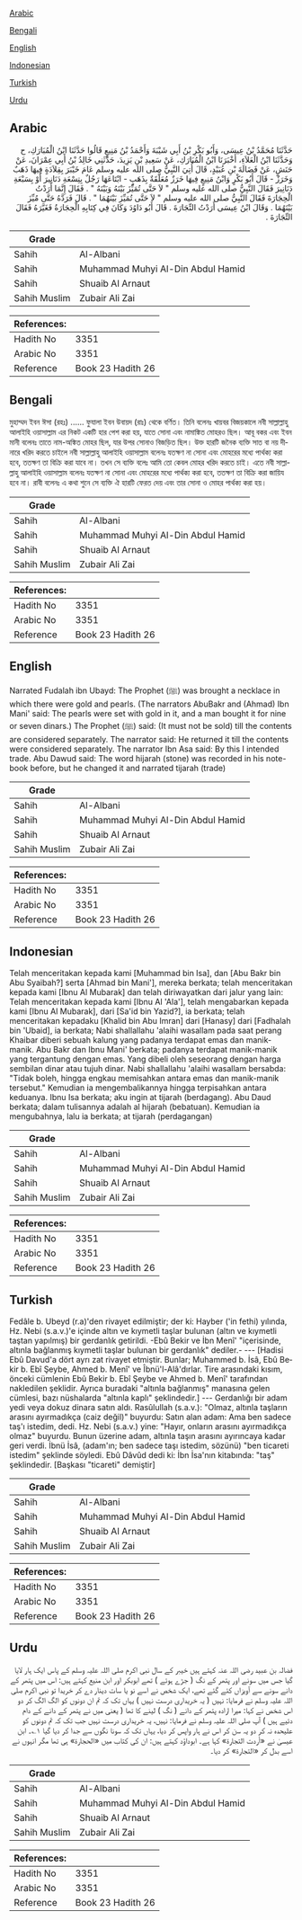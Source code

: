 [Arabic](#arabic)

[Bengali](#bengali)

[English](#english)

[Indonesian](#indonesian)

[Turkish](#turkish)

[Urdu](#urdu)

## Arabic


<div dir="rtl" lang="ar" style={{fontSize:'larger',backgroundColor:'#f8f9fa',padding:20}}>
حَدَّثَنَا مُحَمَّدُ بْنُ عِيسَى، وَأَبُو بَكْرِ بْنُ أَبِي شَيْبَةَ وَأَحْمَدُ بْنُ مَنِيعٍ قَالُوا حَدَّثَنَا ابْنُ الْمُبَارَكِ، ح وَحَدَّثَنَا ابْنُ الْعَلاَءِ، أَخْبَرَنَا ابْنُ الْمُبَارَكِ، عَنْ سَعِيدِ بْنِ يَزِيدَ، حَدَّثَنِي خَالِدُ بْنُ أَبِي عِمْرَانَ، عَنْ حَنَشٍ، عَنْ فَضَالَةَ بْنِ عُبَيْدٍ، قَالَ أُتِيَ النَّبِيُّ صلى الله عليه وسلم عَامَ خَيْبَرَ بِقِلاَدَةٍ فِيهَا ذَهَبٌ وَخَرَزٌ - قَالَ أَبُو بَكْرٍ وَابْنُ مَنِيعٍ فِيهَا خَرَزٌ مُعَلَّقَةٌ بِذَهَبٍ - ابْتَاعَهَا رَجُلٌ بِتِسْعَةِ دَنَانِيرَ أَوْ بِسَبْعَةِ دَنَانِيرَ فَقَالَ النَّبِيُّ صلى الله عليه وسلم ‏"‏ لاَ حَتَّى تُمَيِّزَ بَيْنَهُ وَبَيْنَهُ ‏"‏ ‏.‏ فَقَالَ إِنَّمَا أَرَدْتُ الْحِجَارَةَ فَقَالَ النَّبِيُّ صلى الله عليه وسلم ‏"‏ لاَ حَتَّى تُمَيِّزَ بَيْنَهُمَا ‏"‏ ‏.‏ قَالَ فَرَدَّهُ حَتَّى مُيِّزَ بَيْنَهُمَا ‏.‏ وَقَالَ ابْنُ عِيسَى أَرَدْتُ التِّجَارَةَ ‏.‏ قَالَ أَبُو دَاوُدَ وَكَانَ فِي كِتَابِهِ الْحِجَارَةُ فَغَيَّرَهُ فَقَالَ التِّجَارَةَ ‏.‏
</div>
<div style={{backgroundColor:'#f8f9fa',padding:20, marginBottom: 10}}><table> <thead> <tr> <th>Grade</th> <th></th> </tr> </thead> <tbody> <tr><td>Sahih</td><td>Al-Albani</td></tr><tr><td>Sahih</td><td>Muhammad Muhyi Al-Din Abdul Hamid</td></tr><tr><td>Sahih</td><td>Shuaib Al Arnaut</td></tr><tr><td>Sahih Muslim</td><td>Zubair Ali Zai</td></tr></tbody></table><table> <thead> <tr> <th>References:</th> <th></th> </tr> </thead> <tbody><tr><td>Hadith No</td><td>3351</td></tr><tr><td>Arabic No</td><td>3351</td></tr><tr><td>Reference</td><td>Book 23 Hadith 26</td></tr></tbody></table></div>

## Bengali


<div dir="ltr" lang="bn" style={{fontSize:'larger',backgroundColor:'#f8f9fa',padding:20}}>
মুহাম্মদ ইবন ঈসা (রহঃ) ...... ফুযালা ইবন উবায়দ (রাঃ) থেকে বর্ণিত। তিনি বলেনঃ খায়বর বিজয়কালে নবী সাল্লাল্লাহু আলাইহি ওয়াসাল্লাম এর নিকট একটি হার পেশ করা হয়, যাতে সোনা এবং নামাঙ্কিত মোহরও ছিল। আবূ বকর এবং ইবন মানী বলেনঃ তাতে নাম-অঙ্কিত মোহর ছিল, যার উপর সোনাও বিজড়িত ছিল। উক্ত হারটি জনৈক ব্যক্তি সাত বা নয় দীনারে খরিদ করতে চাইলে নবী সাল্লাল্লাহু আলাইহি ওয়াসাল্লাম বলেনঃ যতক্ষণ না সোনা এবং মোহরের মধ্যে পার্থক্য করা হবে, ততক্ষণ তা বিক্রি করা যাবে না। তখন সে ব্যক্তি বলেঃ আমি তো কেবল মোহর খরিদ করতে চাই। এতে নবী সাল্লাল্লাহু আলাইহি ওয়াসাল্লাম বলেনঃ যতক্ষণ না সোনা এবং মোহরের মধ্যে পার্থক্য করা হবে, ততক্ষণ তা বিক্রি করা জায়িয হবে না। রাবী বলেনঃ এ কথা শুনে সে ব্যক্তি ঐ হারটি ফেরত দেয় এবং তার সোনা ও মোহর পার্থক্য করা হয়।
</div>
<div style={{backgroundColor:'#f8f9fa',padding:20, marginBottom: 10}}><table> <thead> <tr> <th>Grade</th> <th></th> </tr> </thead> <tbody> <tr><td>Sahih</td><td>Al-Albani</td></tr><tr><td>Sahih</td><td>Muhammad Muhyi Al-Din Abdul Hamid</td></tr><tr><td>Sahih</td><td>Shuaib Al Arnaut</td></tr><tr><td>Sahih Muslim</td><td>Zubair Ali Zai</td></tr></tbody></table><table> <thead> <tr> <th>References:</th> <th></th> </tr> </thead> <tbody><tr><td>Hadith No</td><td>3351</td></tr><tr><td>Arabic No</td><td>3351</td></tr><tr><td>Reference</td><td>Book 23 Hadith 26</td></tr></tbody></table></div>

## English


<div dir="ltr" lang="en" style={{fontSize:'larger',backgroundColor:'#f8f9fa',padding:20}}>
Narrated Fudalah ibn Ubayd: The Prophet (ﷺ) was brought a necklace in which there were gold and pearls. (The narrators AbuBakr and (Ahmad) Ibn Mani' said: The pearls were set with gold in it, and a man bought it for nine or seven dinars.) The Prophet (ﷺ) said: (It must not be sold) till the contents are considered separately. The narrator said: He returned it till the contents were considered separately. The narrator Ibn Asa said: By this I intended trade. Abu Dawud said: The word hijarah (stone) was recorded in his note-book before, but he changed it and narrated tijarah (trade)
</div>
<div style={{backgroundColor:'#f8f9fa',padding:20, marginBottom: 10}}><table> <thead> <tr> <th>Grade</th> <th></th> </tr> </thead> <tbody> <tr><td>Sahih</td><td>Al-Albani</td></tr><tr><td>Sahih</td><td>Muhammad Muhyi Al-Din Abdul Hamid</td></tr><tr><td>Sahih</td><td>Shuaib Al Arnaut</td></tr><tr><td>Sahih Muslim</td><td>Zubair Ali Zai</td></tr></tbody></table><table> <thead> <tr> <th>References:</th> <th></th> </tr> </thead> <tbody><tr><td>Hadith No</td><td>3351</td></tr><tr><td>Arabic No</td><td>3351</td></tr><tr><td>Reference</td><td>Book 23 Hadith 26</td></tr></tbody></table></div>

## Indonesian


<div dir="ltr" lang="id" style={{fontSize:'larger',backgroundColor:'#f8f9fa',padding:20}}>
Telah menceritakan kepada kami [Muhammad bin Isa], dan [Abu Bakr bin Abu Syaibah?] serta [Ahmad bin Mani'], mereka berkata; telah menceritakan kepada kami [Ibnu Al Mubarak] dan telah diriwayatkan dari jalur yang lain: Telah menceritakan kepada kami [Ibnu Al 'Ala'], telah mengabarkan kepada kami [Ibnu Al Mubarak], dari [Sa'id bin Yazid?], ia berkata; telah menceritakan kepadaku [Khalid bin Abu Imran] dari [Hanasy] dari [Fadhalah bin 'Ubaid], ia berkata; Nabi shallallahu 'alaihi wasallam pada saat perang Khaibar diberi sebuah kalung yang padanya terdapat emas dan manik-manik. Abu Bakr dan Ibnu Mani' berkata; padanya terdapat manik-manik yang tergantung dengan emas. Yang dibeli oleh seseorang dengan harga sembilan dinar atau tujuh dinar. Nabi shallallahu 'alaihi wasallam bersabda: "Tidak boleh, hingga engkau memisahkan antara emas dan manik-manik tersebut." Kemudian ia mengembalikannya hingga terpisahkan antara keduanya. Ibnu Isa berkata; aku ingin at tijarah (berdagang). Abu Daud berkata; dalam tulisannya adalah al hijarah (bebatuan). Kemudian ia mengubahnya, lalu ia berkata; at tijarah (perdagangan)
</div>
<div style={{backgroundColor:'#f8f9fa',padding:20, marginBottom: 10}}><table> <thead> <tr> <th>Grade</th> <th></th> </tr> </thead> <tbody> <tr><td>Sahih</td><td>Al-Albani</td></tr><tr><td>Sahih</td><td>Muhammad Muhyi Al-Din Abdul Hamid</td></tr><tr><td>Sahih</td><td>Shuaib Al Arnaut</td></tr><tr><td>Sahih Muslim</td><td>Zubair Ali Zai</td></tr></tbody></table><table> <thead> <tr> <th>References:</th> <th></th> </tr> </thead> <tbody><tr><td>Hadith No</td><td>3351</td></tr><tr><td>Arabic No</td><td>3351</td></tr><tr><td>Reference</td><td>Book 23 Hadith 26</td></tr></tbody></table></div>

## Turkish


<div dir="ltr" lang="tr" style={{fontSize:'larger',backgroundColor:'#f8f9fa',padding:20}}>
Fedâle b. Ubeyd (r.a)'den rivayet edilmiştir; der ki: Hayber ('in fethi) yılında, Hz. Nebi (s.a.v.)'e içinde altın ve kıymetli taşlar bulunan (altın ve kıymetli taştan yapılmış) bir gerdanlık getirildi. -Ebû Bekir ve İbn Menî' "içerisinde, altınla bağlanmış kıymetli taşlar bulunan bir gerdanlık" dediler.- --- [Hadisi Ebû Davud'a dört ayrı zat rivayet etmiştir. Bunlar; Muhammed b. İsâ, Ebû Be­kir b. Ebî Şeybe, Ahmed b. Menî' ve Îbnü'l-Alâ'dırlar. Tire arasındaki kısım, önceki cümlenin Ebû Bekir b. Ebî Şeybe ve Ahmed b. Menî' tarafından nakledilen şeklidir. Ayrıca buradaki "altınla bağlanmış" manasına gelen cümlesi, bazı nüs­halarda "altınla kaplı" şeklindedir.] --- Gerdanlığı bir adam yedi veya dokuz dinara satın aldı. Rasûlullah (s.a.v.): "Olmaz, altınla taşların arasını ayırmadıkça (caiz değil)" buyurdu: Satın alan adam: Ama ben sadece taş'ı istedim, dedi. Hz. Nebi (s.a.v.) yine: "Hayır, onların arasını ayırmadıkça olmaz" buyurdu. Bunun üzerine adam, altınla taşın arasını ayırıncaya kadar geri verdi. İbnü İsâ, (adam'ın; ben sadece taşı istedim, sözünü) "ben ticareti istedim" şeklinde söyledi. Ebû Dâvûd dedi ki: İbn İsa'nın kitabında: "taş" şeklindedir. [Başkası "ticareti" demiştir]
</div>
<div style={{backgroundColor:'#f8f9fa',padding:20, marginBottom: 10}}><table> <thead> <tr> <th>Grade</th> <th></th> </tr> </thead> <tbody> <tr><td>Sahih</td><td>Al-Albani</td></tr><tr><td>Sahih</td><td>Muhammad Muhyi Al-Din Abdul Hamid</td></tr><tr><td>Sahih</td><td>Shuaib Al Arnaut</td></tr><tr><td>Sahih Muslim</td><td>Zubair Ali Zai</td></tr></tbody></table><table> <thead> <tr> <th>References:</th> <th></th> </tr> </thead> <tbody><tr><td>Hadith No</td><td>3351</td></tr><tr><td>Arabic No</td><td>3351</td></tr><tr><td>Reference</td><td>Book 23 Hadith 26</td></tr></tbody></table></div>

## Urdu


<div dir="rtl" lang="ur" style={{fontSize:'larger',backgroundColor:'#f8f9fa',padding:20}}>
فضالہ بن عبید رضی اللہ عنہ کہتے ہیں خیبر کے سال نبی اکرم صلی اللہ علیہ وسلم کے پاس ایک ہار لایا گیا جس میں سونے اور پتھر کے نگ ( جڑے ہوئے ) تھے ابوبکر اور ابن منیع کہتے ہیں: اس میں پتھر کے دانے سونے سے آویزاں کئے گئے تھے، ایک شخص نے اسے نو یا سات دینار دے کر خریدا تو نبی اکرم صلی اللہ علیہ وسلم نے فرمایا: نہیں ( یہ خریداری درست نہیں ) یہاں تک کہ تم ان دونوں کو الگ الگ کر دو اس شخص نے کہا: میرا ارادہ پتھر کے دانے ( نگ ) لینے کا تھا ( یعنی میں نے پتھر کے دانے کے دام دئیے ہیں ) آپ صلی اللہ علیہ وسلم نے فرمایا: نہیں، یہ خریداری درست نہیں جب تک کہ تم دونوں کو علیحدہ نہ کر دو یہ سن کر اس نے ہار واپس کر دیا، یہاں تک کہ سونا نگوں سے جدا کر دیا گیا ۱؎۔ ابن عیسیٰ نے «أردت التجارة» کہا ہے۔ ابوداؤد کہتے ہیں: ان کی کتاب میں «الحجارة» ہی تھا مگر انہوں نے اسے بدل کر «التجارة» کر دیا۔
</div>
<div style={{backgroundColor:'#f8f9fa',padding:20, marginBottom: 10}}><table> <thead> <tr> <th>Grade</th> <th></th> </tr> </thead> <tbody> <tr><td>Sahih</td><td>Al-Albani</td></tr><tr><td>Sahih</td><td>Muhammad Muhyi Al-Din Abdul Hamid</td></tr><tr><td>Sahih</td><td>Shuaib Al Arnaut</td></tr><tr><td>Sahih Muslim</td><td>Zubair Ali Zai</td></tr></tbody></table><table> <thead> <tr> <th>References:</th> <th></th> </tr> </thead> <tbody><tr><td>Hadith No</td><td>3351</td></tr><tr><td>Arabic No</td><td>3351</td></tr><tr><td>Reference</td><td>Book 23 Hadith 26</td></tr></tbody></table></div>